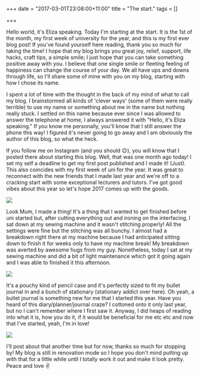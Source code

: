 +++
date = "2017-03-01T23:08:00+11:00"
title = "The start."
tags = []

+++

Hello world, it's Eliza speaking. Today I'm starting at the start. It is the 1st of the month, my
first week of university for the year, and this is my first ever blog post! If you've found yourself
here reading, thank you so much for taking the time! I hope that my blog brings you great joy, relief,
support, life hacks, craft tips, a simple smile; I just hope that you can take something positive away
with you. I believe that one single smile or fleeting feeling of happiness can change the course of your
day. We all have ups and downs through life, so I'll share some of mine with you on my blog, starting
with how I chose its name.

<!-- more -->

I spent a lot of time with the thought in the back of my mind of what to call my blog. I brainstormed
all kinds of 'clever ways' (some of them were really terrible) to use my name or something about me in
the name but nothing really stuck. I settled on this name because ever since I was allowed to answer the
telephone at home, I always answered it with "Hello, it's Eliza speaking." If you know me personally,
you'll know that I still answer the phone this way! I figured it's never going to go away and I am
obviously the author of this blog, so what the heck.

If you follow me on Instagram (and you should 😉), you will know that I posted there about starting
this blog. Well, that was one month ago today! I set my self a deadline to get my first post
published and I made it! (Just). This also coincides with my first week of uni for the year.
It was great to reconnect with the new friends that I made last year and we're off to a cracking
start with some exceptional lecturers and tutors. I've got good vibes about this year so let's hope
2017 comes up with the goods.

![](http://i.imgur.com/Xi8epx7.jpg)

Look Mum, I made a thing! It's a thing that I wanted to get finished before uni started but, after
cutting everything out and ironing on the interfacing, I sat down at my sewing machine and it wasn't
stitching properly! All the settings were fine but the stitching was all bunchy. I almost had a
breakdown right there at my machine because I had anticipated sitting down to finish it for weeks only
to have my machine break! My breakdown was averted by awesome hugs from my guy. Nonetheless, today I
sat at my sewing machine and did a bit of light maintenance which got it going again and I was able
to finished it this afternoon.

![](http://i.imgur.com/dyiCoR7.jpg)

It's a pouchy kind of pencil case and it's perfectly sized to fit my bullet journal in and a bunch
of stationary (stationary addict over here). Oh yeah, a bullet journal is something new for me that
I started this year. Have you heard of this diary/planner/journal craze? I cottoned onto it only
last year, but no I can't remember where I first saw it. Anyway, I did heaps of reading into what it
is, how you do it, if it would be beneficial for me etc etc and now that I've started, yeah, I'm
in love!

![](http://i.imgur.com/WdfpGMA.jpg)

I'll post about that another time but for now, thanks so much for stopping by! My blog is still in
renovation mode so I hope you don't mind putting up with that for a little while until I totally
work it out and make it look pretty. Peace and love ✌️️
